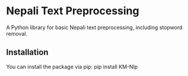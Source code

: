 # Nepali Text Preprocessing

A Python library for basic Nepali text preprocessing, including stopword removal.

## Installation

You can install the package via pip:
pip install KM-Nlp

